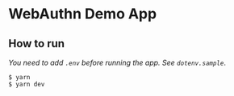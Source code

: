 # WebAuthn Demo App

## How to run

_You need to add `.env` before running the app. See `dotenv.sample`_.

```shell script
$ yarn
$ yarn dev
```
